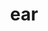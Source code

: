 ---
layout: smileys&emotion
title: ear
emoji: ear
permalink: 👂.html
image: assets/img/3moji/ear.png
---